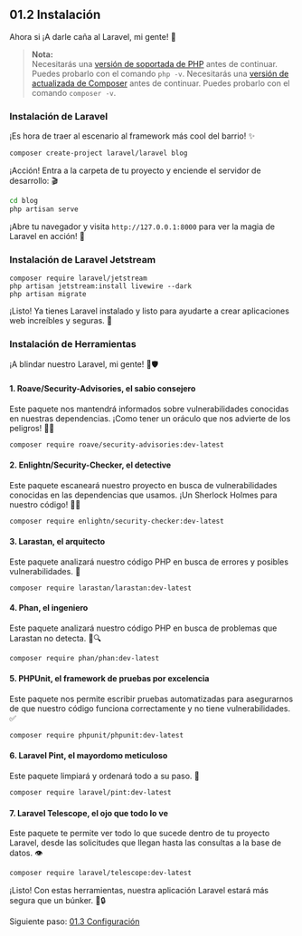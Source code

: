 ## <b>01.2</b> Instalación

Ahora si ¡A darle caña al Laravel, mi gente! 🚀

> **Nota:**</br>
> Necesitarás una [versión de soportada de PHP](https://www.php.net/supported-versions.php) antes de continuar.
> Puedes probarlo con el comando `php -v`.
> Necesitarás una [versión de actualizada de Composer](https://www.php.net/supported-versions.php) antes de continuar.
> Puedes probarlo con el comando `composer -v`.

### Instalación de Laravel

¡Es hora de traer al escenario al framework más cool del barrio! ✨

```bash
composer create-project laravel/laravel blog
```

¡Acción! Entra a la carpeta de tu proyecto y enciende el servidor de desarrollo: 🎬

```bash
cd blog
php artisan serve
```

¡Abre tu navegador y visita `http://127.0.0.1:8000` para ver la magia de Laravel en acción! 🎉

### Instalación de Laravel Jetstream

```shell
composer require laravel/jetstream
php artisan jetstream:install livewire --dark
php artisan migrate
```

¡Listo! Ya tienes Laravel instalado y listo para ayudarte a crear aplicaciones web increíbles y seguras. 💪

### Instalación de Herramientas

¡A blindar nuestro Laravel, mi gente! 💪🛡️

#### 1. Roave/Security-Advisories, el sabio consejero

Este paquete nos mantendrá informados sobre vulnerabilidades conocidas en nuestras dependencias. ¡Como tener un oráculo que nos advierte de los peligros! 🧙‍♂️

```bash
composer require roave/security-advisories:dev-latest
```

#### 2. Enlightn/Security-Checker, el detective

Este paquete escaneará nuestro proyecto en busca de vulnerabilidades conocidas en las dependencias que usamos. ¡Un Sherlock Holmes para nuestro código! 🕵️‍♂️

```bash
composer require enlightn/security-checker:dev-latest
```

#### 3. Larastan, el arquitecto

Este paquete analizará nuestro código PHP en busca de errores y posibles vulnerabilidades. 🔎

```shell
composer require larastan/larastan:dev-latest
```

#### 4. Phan, el ingeniero

Este paquete analizará nuestro código PHP en busca de problemas que Larastan no detecta. 🔎🔍

```bash
composer require phan/phan:dev-latest
```

#### 5. PHPUnit, el framework de pruebas por excelencia

Este paquete nos permite escribir pruebas automatizadas para asegurarnos de que nuestro código funciona correctamente y no tiene vulnerabilidades. ✅

```bash
composer require phpunit/phpunit:dev-latest
```

#### 6. Laravel Pint, el mayordomo meticuloso

Este paquete limpiará y ordenará todo a su paso. 🧹

```bash
composer require laravel/pint:dev-latest
```

#### 7. Laravel Telescope, el ojo que todo lo ve

Este paquete te permite ver todo lo que sucede dentro de tu proyecto Laravel, desde las solicitudes que llegan hasta las consultas a la base de datos. 👁️

```bash
composer require laravel/telescope:dev-latest
```

¡Listo! Con estas herramientas, nuestra aplicación Laravel estará más segura que un búnker. 💪🔒

Siguiente paso: [01.3 Configuración](./configuracion)
